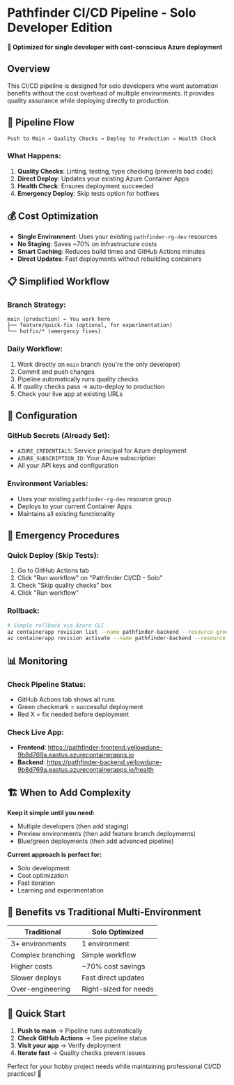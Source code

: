 # Pathfinder CI/CD Pipeline - Solo Developer Edition

**🎯 Optimized for single developer with cost-conscious Azure deployment**

## Overview

This CI/CD pipeline is designed for solo developers who want automation benefits without the cost overhead of multiple environments. It provides quality assurance while deploying directly to production.

## 🚀 Pipeline Flow

```
Push to Main → Quality Checks → Deploy to Production → Health Check
```

### What Happens:
1. **Quality Checks**: Linting, testing, type checking (prevents bad code)
2. **Direct Deploy**: Updates your existing Azure Container Apps
3. **Health Check**: Ensures deployment succeeded
4. **Emergency Deploy**: Skip tests option for hotfixes

## 💰 Cost Optimization

- **Single Environment**: Uses your existing `pathfinder-rg-dev` resources
- **No Staging**: Saves ~70% on infrastructure costs
- **Smart Caching**: Reduces build times and GitHub Actions minutes
- **Direct Updates**: Fast deployments without rebuilding containers

## 📋 Simplified Workflow

### Branch Strategy:
```
main (production) ← You work here
├── feature/quick-fix (optional, for experimentation)
└── hotfix/* (emergency fixes)
```

### Daily Workflow:
1. Work directly on `main` branch (you're the only developer)
2. Commit and push changes
3. Pipeline automatically runs quality checks
4. If quality checks pass → auto-deploy to production
5. Check your live app at existing URLs

## 🔧 Configuration

### GitHub Secrets (Already Set):
- `AZURE_CREDENTIALS`: Service principal for Azure deployment
- `AZURE_SUBSCRIPTION_ID`: Your Azure subscription
- All your API keys and configuration

### Environment Variables:
- Uses your existing `pathfinder-rg-dev` resource group
- Deploys to your current Container Apps
- Maintains all existing functionality

## 🚨 Emergency Procedures

### Quick Deploy (Skip Tests):
1. Go to GitHub Actions tab
2. Click "Run workflow" on "Pathfinder CI/CD - Solo"
3. Check "Skip quality checks" box
4. Click "Run workflow"

### Rollback:
```bash
# Simple rollback via Azure CLI
az containerapp revision list --name pathfinder-backend --resource-group pathfinder-rg-dev
az containerapp revision activate --name pathfinder-backend --resource-group pathfinder-rg-dev --revision [previous-revision]
```

## 📊 Monitoring

### Check Pipeline Status:
- GitHub Actions tab shows all runs
- Green checkmark = successful deployment
- Red X = fix needed before deployment

### Check Live App:
- **Frontend**: https://pathfinder-frontend.yellowdune-9b8d769a.eastus.azurecontainerapps.io
- **Backend**: https://pathfinder-backend.yellowdune-9b8d769a.eastus.azurecontainerapps.io/health

## 🏗️ When to Add Complexity

**Keep it simple until you need:**
- Multiple developers (then add staging)
- Preview environments (then add feature branch deployments)
- Blue/green deployments (then add advanced pipeline)

**Current approach is perfect for:**
- Solo development
- Cost optimization
- Fast iteration
- Learning and experimentation

## 🎯 Benefits vs Traditional Multi-Environment

| Traditional | Solo Optimized |
|-------------|----------------|
| 3+ environments | 1 environment |
| Complex branching | Simple workflow |
| Higher costs | ~70% cost savings |
| Slower deploys | Fast direct updates |
| Over-engineering | Right-sized for needs |

## 🚀 Quick Start

1. **Push to main** → Pipeline runs automatically
2. **Check GitHub Actions** → See pipeline status
3. **Visit your app** → Verify deployment
4. **Iterate fast** → Quality checks prevent issues

Perfect for your hobby project needs while maintaining professional CI/CD practices! 🎉 